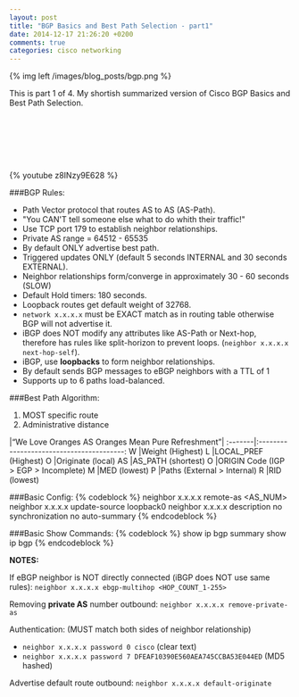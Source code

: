 ```yaml
---
layout: post
title: "BGP Basics and Best Path Selection - part1"
date: 2014-12-17 21:26:20 +0200
comments: true
categories: cisco networking
---
```

{% img left /images/blog_posts/bgp.png %}

This is part 1 of 4. My shortish summarized version of Cisco BGP Basics and Best Path Selection.
<!--more-->
<br>
<br>
<br>
<br>
<br>

{% youtube z8INzy9E628 %}

###BGP Rules:

- Path Vector protocol that routes AS to AS (AS-Path).
- "You CAN'T tell someone else what to do whith their traffic!"
- Use TCP port 179 to establish neighbor relationships.
- Private AS range = 64512 - 65535
- By default ONLY advertise best path.
- Triggered updates ONLY (default 5 seconds INTERNAL and 30 seconds EXTERNAL).
- Neighbor relationships form/converge in approximately 30 - 60 seconds (SLOW)
- Default Hold timers: 180 seconds.
- Loopback routes get default weight of 32768.
- `network x.x.x.x` must be EXACT match as in routing table otherwise BGP will not advertise it.
- iBGP does NOT modify any attributes like AS-Path or Next-hop, therefore has rules like split-horizon to prevent loops. (`neighbor x.x.x.x next-hop-self`).
- iBGP, use **loopbacks** to form neighbor relationships.
- By default sends BGP messages to eBGP neighbors with a TTL of 1
- Supports up to 6 paths load-balanced.

###Best Path Algorithm:

1. MOST specific route
2. Administrative distance

|“We Love Oranges AS Oranges Mean Pure Refreshment”|
:-------|:----------------------------------------:
W 	    |Weight (Highest)
L 	    |LOCAL_PREF (Highest)
O 	    |Originate (local)
AS 	    |AS_PATH (shortest)
O 	    |ORIGIN Code (IGP > EGP > Incomplete)
M 	    |MED (lowest)
P 	    |Paths (External > Internal)
R 	    |RID (lowest)

###Basic Config:
{% codeblock %}
neighbor x.x.x.x remote-as <AS_NUM>
neighbor x.x.x.x update-source loopback0
neighbor x.x.x.x description <WHATEVER>
no synchronization
no auto-summary
{% endcodeblock %}

###Basic Show Commands:
{% codeblock %}
show ip bgp summary
show ip bgp
{% endcodeblock %}

**NOTES:**

If eBGP neighbor is NOT directly connected (iBGP does NOT use same rules):
`neighbor x.x.x.x ebgp-multihop <HOP_COUNT_1-255>`

Removing **private AS** number outbound:
`neighbor x.x.x.x remove-private-as`

Authentication: (MUST match both sides of neighbor relationship)

- `neighbor x.x.x.x password 0 cisco` (clear text)
- `neighbor x.x.x.x password 7 DFEAF10390E560AEA745CCBA53E044ED` (MD5 hashed)

Advertise default route outbound:
`neighbor x.x.x.x default-originate`